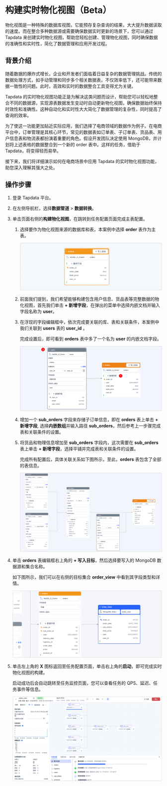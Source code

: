 # 构建实时物化视图（Beta）

物化视图是一种特殊的数据库视图，它能预存复杂查询的结果，大大提升数据读取的速度。而在整合多种数据源或需要确保数据实时更新的场景下，您可以通过 Tapdata 来创建实时物化视图，帮助您轻松创建、管理物化视图，同时确保数据的准确性和实时性，简化了数据管理和应用开发过程。



## 背景介绍

随着数据的爆炸式增长，企业和开发者们面临着日益复杂的数据管理挑战。传统的数据处理方式，如手动管理和同步多个相关数据表，不仅效率低下，还可能带来数据一致性的问题。此时，高效和实时的数据整合工具变得尤为关键。

Tapdata 的实时物化视图功能正是为解决这类问题而设计，帮助您可以轻松地整合不同的数据源，实现源表数据发生变动时自动更新物化视图，确保数据始终保持时效性和准确性。这种自动化和实时性大大简化了数据管理的复杂性，同时提高了查询的效率。

为了使这一功能更加贴近实际应用，我们选择了电商领域的数据作为例子。在电商平台中，订单管理是其核心环节，常见的数据表如订单表、子订单表、货品表、用户信息表和物流表都扮演着重要的角色。假设开发团队决定使用 MongoDB，并计划将上述表格的数据整合到一个新的 order 表中。这样的任务，借助于 Tapdata，将变得轻而易举。

接下来，我们将详细演示如何在电商场景中应用 Tapdata 的实时物化视图功能，助您深入理解其强大之处。



## 操作步骤

1. 登录 Tapdata 平台。

2. 在左侧导航栏，选择**数据管道** > **数据转换**。

3. 单击页面右侧的**构建物化视图**，在跳转到任务配置页面完成主表配置。

   1. 选择要作为物化视图来源的数据库和表，本案例中选择 **order** 表作为主表。

      ![选择主表](../../../images/select_main_table.png)

   2. 前面我们提到，我们希望能够构建包含用户信息、货品表等完整数据的物化视图，首先我们单击 **+ 新增字段**，在弹出的菜单中选择内嵌文档并输入字段名称为 **user**。

   3. 在浮现的字段编辑框中，依次完成要关联的库、表和关联条件，本案例中我们关联到 **users** 表的 **user_id** 。

      完成设置后，即可看到 **orders** 表中多了一个名为 **user** 的内嵌文档字段。

      ![添加字段](../../../images/add_columns.png)

   4. 增加一个 **sub_orders** 字段来存储子订单信息，即在 **orders** 表上单击 **+ 新增字段**, 选择**内嵌数组**并输入路径 **sub_orders**，然后参考上一步骤完成表和关联条件的设置。

   5. 将货品和物理信息增加至 **sub_orders** 字段内，这次需要在 **sub_orders** 表上单击 **+ 新增字段**，选择平铺并完成表和关联条件的设置。

      完成所有配置后，具体关联关系如下图所示，至此，**orders** 表包含了全部的表信息。

      ![物化视图概览](../../../images/materialized_view_overview.png)

4. 单击 **orders** 表编辑框右上角的 **+ 写入目标**，然后选择要写入的 MongoDB 数据源和集合名称。

   如下图所示，我们可以在右侧的目标集合 **order_view** 中看到其字段类型和详情。

   ![选择目标表](../../../images/select_view_write_target.png)

5. 单击左上角的 **X** 图标返回至任务配置页面，单击右上角的**启动**，即可完成实时物化视图的构建。

   启动成功后会自动跳转至任务监控页面，您可以查看任务的 QPS、延迟、任务事件等信息。

   ![查看](../../../images/monitor_view_task.png)

